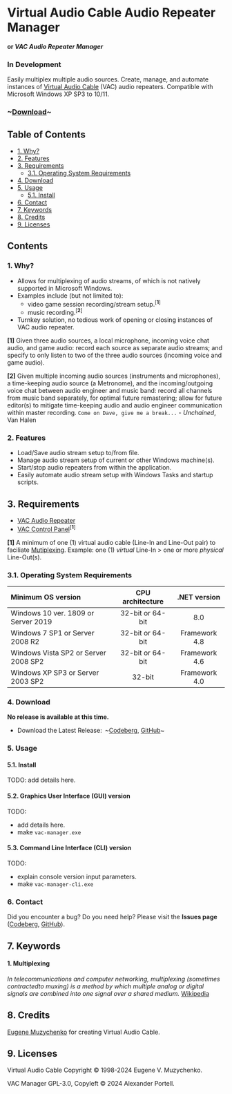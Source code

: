 # Virtual Audio Cable Audio Repeater Manager
**or *VAC Audio Repeater Manager***
### In Development
Easily multiplex multiple audio sources. Create, manage, and automate
instances of [Virtual Audio Cable](#Licensing) (VAC) audio repeaters. Compatible
with Microsoft Windows XP SP3 to 10/11.

### ~[Download](#4-download)~

## Table of Contents
- [1. Why?](#1-why)
- [2. Features](#2-features)
- [3. Requirements](#3-requirements)
    - [3.1. Operating System Requirements](#31-operating-system-requirements)
- [4. Download](#4-download)
- [5. Usage](#5-usage)
    - [5.1. Install](#61-install)
- [6. Contact](#7-contact)
- [7. Keywords](#8-keywords)
- [8. Credits](#8-credits)
- [9. Licenses](#9-licenses)

## Contents
### 1. Why?
- Allows for multiplexing of audio streams, of which is not natively supported in
Microsoft Windows.
- Examples include (but not limited to):
  * video game session recording/stream setup.<sup>[**1**]</sup>
  * music recording.<sup>[**2**]</sup>
- Turnkey solution, no tedious work of opening or closing instances of VAC
audio repeater.

**[1]** Given three audio sources, a local microphone, incoming voice chat audio,
and game audio: record each source as separate audio streams; and specify to only
listen to two of the three audio sources (incoming voice and game audio).

**[2]** Given multiple incoming audio sources (instruments and microphones),
a time-keeping audio source (a Metronome), and the incoming/outgoing voice chat
between audio engineer and music band: record all channels from music band
separately, for optimal future remastering; allow for future editor(s) to mitigate
time-keeping audio and audio engineer communication within master recording.
`Come on Dave, give me a break...` - *Unchained*, Van Halen

### 2. Features
- Load/Save audio stream setup to/from file.
- Manage audio stream setup of current or other Windows machine(s).
- Start/stop audio repeaters from within the application.
- Easily automate audio stream setup with Windows Tasks and startup scripts.

## 3. Requirements
- [VAC Audio Repeater](https://vac.muzychenko.net/en/repeater.htm)
- [VAC Control Panel](https://vac.muzychenko.net/en/download.htm)<sup>[**1**]</sup>

**[1]** A minimum of one (1) virtual audio cable (Line-In and Line-Out pair) to
faciliate [Mutiplexing](#1-multiplexing). Example: one (1) *virtual* Line-In > one
or more *physical* Line-Out(s).

### 3.1. Operating System Requirements
| Minimum OS version                         | CPU architecture | .NET version  |
| :---                                       | :---:            | :---:         |
| Windows 10 ver. 1809 or Server 2019        | 32-bit or 64-bit | 8.0		  	    |
| Windows 7 SP1 or Server 2008 R2            | 32-bit or 64-bit | Framework 4.8 |
| Windows Vista SP2 or Server 2008 SP2       | 32-bit or 64-bit | Framework 4.6 |
| Windows XP SP3 or Server 2003 SP2          | 32-bit           | Framework 4.0 |

### 4. Download
**No release is available at this time.**

- Download the Latest Release:&ensp;~[Codeberg][codeberg-releases],
[GitHub][github-releases]~

[codeberg-releases]: https://codeberg.org/portellam/VAC-Manager/releases/latest
[github-releases]:   https://github.com/portellam/VAC-Manager/releases/latest

### 5. Usage
#### 5.1. Install
TODO: add details here.

#### 5.2. Graphics User Interface (GUI) version
TODO:
- add details here.
- make `vac-manager.exe`

#### 5.3. Command Line Interface (CLI) version
TODO:
- explain console version input parameters.
- make `vac-manager-cli.exe`

### 6. Contact
Did you encounter a bug? Do you need help? Please visit the
**Issues page** ([Codeberg][codeberg-issues], [GitHub][github-issues]).

[codeberg-issues]: https://github.com/portellam/vac-manager/issues
[github-issues]:   https://github.com/portellam/vac-manager/issues

## 7. Keywords
#### 1. Multiplexing
*In telecommunications and computer networking, multiplexing*
*(sometimes contractedto muxing) is a method by which multiple analog or digital*
*signals are combined into one signal over a shared medium.* [Wikipedia](k1)

[k1]: https://en.wikipedia.org/wiki/Multiplexing

## 8. Credits
[Eugene Muzychenko][credits1] for creating Virtual Audio Cable.

[credits1]: https://eugene.muzychenko.net/EMuzychenko_Resume_Eng.htm

## 9. Licenses
Virtual Audio Cable Copyright © 1998-2024 Eugene V. Muzychenko.

VAC Manager GPL-3.0, Copyleft © 2024 Alexander Portell.